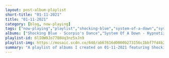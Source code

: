 ```yaml
---
layout: post-album-playlist
short-title: "01-11-2021"
title: "01-11-2021"
category: [blog, now-playing]
tags: ["now-playing","playlist","shocking-blue","system-of-a-down","system-of-a-down","various-artists"]
albums: ["Shocking Blue - Scorpio's Dance","System Of A Down - Hypnotize","System Of A Down - Mezmerize","Various Artists - A Baroque Guitar Weekend"]
playlist-id: 6lIOW9Jo7708Uq3nz5xJn9
playlist-img: https://mosaic.scdn.co/640/ab67616d0000b273156c1bbf7fd4b20fe4dd4b4dab67616d0000b27387ccf92830caf91617aa415eab67616d0000b273c65f8d04502eeddbdd61fa71ab67616d0000b273f5e7b2e5adaa87430a3eccff
summary: "A playlist of albums I created on 01-11-2021 featuring Shocking Blue, System Of A Down, System Of A Down, and Various Artists"
---
```

